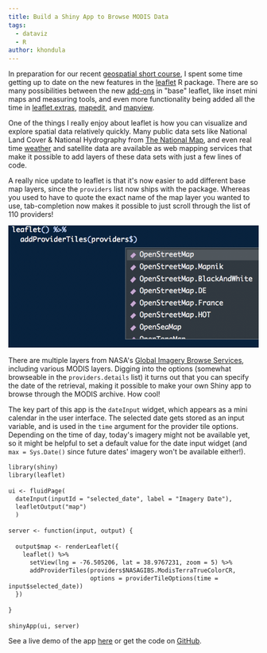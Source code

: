 ```yaml
---
title: Build a Shiny App to Browse MODIS Data
tags:
  - dataviz
  - R
author: khondula
---
```


In preparation for our recent [geospatial short course](https://cyberhelp.sesync.org/syllabi/2018/04/02/geospatial-workshop.html), I spent some time getting up to date on the new features in the [leaflet](https://rstudio.github.io/leaflet/) R package. There are so many possibilities between the new [add-ons](http://rstudio.github.io/leaflet/morefeatures.html) in "base" leaflet, like inset mini maps and measuring tools, and even more functionality being added all the time in [leaflet.extras](https://bhaskarvk.github.io/leaflet.extras/), [mapedit](https://www.r-spatial.org/r/2017/06/09/mapedit_0-2-0.html), and [mapview](https://r-spatial.github.io/mapview/).  

One of the things I really enjoy about leaflet is how you can visualize and explore spatial data relatively quickly. Many public data sets like National Land Cover & National Hydrography from [The National Map](https://viewer.nationalmap.gov/services/), and even real time [weather](http://mesonet.agron.iastate.edu/ogc/) and satellite data are available as web mapping services that make it possible to add layers of these data sets with just a few lines of code. 

A really nice update to leaflet is that it's now easier to add different base map layers, since the `providers` list now ships with the package. Whereas you used to have to quote the exact name of the map layer you wanted to use, tab-completion now makes it possible to just scroll through the list of 110 providers!

![tab-providers](/assets/images/providers-tab.png)

There are multiple layers from NASA's [Global Imagery Browse Services](https://wiki.earthdata.nasa.gov/display/GIBS/Global+Imagery+Browse+Services+-+GIBS), including various MODIS layers. Digging into the options (somewhat browseable in the `providers.details` list) it turns out that you can specify the date of the retrieval, making it possible to make your own Shiny app to browse through the MODIS archive. How cool! 

The key part of this app is the `dateInput` widget, which appears as a mini calendar in the user interface. The selected date gets stored as an input variable, and is used in the `time` argument for the provider tile options. Depending on the time of day, today's imagery might not be available yet, so it might be helpful to set a default value for the date input widget (and `max = Sys.Date()` since future dates' imagery won't be available either!).


```
library(shiny)
library(leaflet)

ui <- fluidPage(
  dateInput(inputId = "selected_date", label = "Imagery Date"),
  leafletOutput("map")
  )

server <- function(input, output) {

  output$map <- renderLeaflet({
    leaflet() %>%
      setView(lng = -76.505206, lat = 38.9767231, zoom = 5) %>%
      addProviderTiles(providers$NASAGIBS.ModisTerraTrueColorCR,
                       options = providerTileOptions(time = input$selected_date)) 
  })

}

shinyApp(ui, server)
```


See a live demo of the app [here](https://shiny.sesync.org/apps/modis-browser/) or get the code on [GitHub](https://github.com/khondula/shiny-modis-browser).

